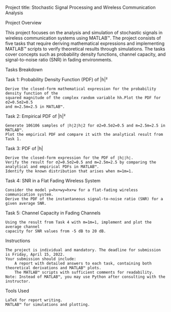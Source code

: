 Project title: Stochastic Signal Processing and Wireless Communication Analysis


Project Overview

This project focuses on the analysis and simulation of stochastic signals in wireless communication systems using MATLAB™. The project consists of five tasks that require deriving mathematical expressions and implementing MATLAB™ scripts to verify theoretical results through simulations. The tasks cover concepts such as probability density functions, channel capacity, and signal-to-noise ratio (SNR) in fading environments.

Tasks Breakdown

Task 1: Probability Density Function (PDF) of |h|²

    Derive the closed-form mathematical expression for the probability density function of the 
    squared magnitude of the complex random variable hh.Plot the PDF for σ2=0.5σ2=0.5 
    and m=2.5m=2.5 in MATLAB™.

Task 2: Empirical PDF of |h|²

    Generate 106106 samples of ∣h∣2∣h∣2 for σ2=0.5σ2=0.5 and m=2.5m=2.5 in MATLAB™.
    Plot the empirical PDF and compare it with the analytical result from Task 1.

Task 3: PDF of |h|

    Derive the closed-form expression for the PDF of ∣h∣∣h∣.
    Verify the result for σ2=0.5σ2=0.5 and m=2.5m=2.5 by comparing the analytical and empirical PDFs in MATLAB™.
    Identify the known distribution that arises when m=1m=1.

Task 4: SNR in a Flat Fading Wireless System

    Consider the model y=hx+wy=hx+w for a flat-fading wireless communication system.
    Derive the PDF of the instantaneous signal-to-noise ratio (SNR) for a given average SNR.

Task 5: Channel Capacity in Fading Channels

    Using the result from Task 4 with m=1m=1, implement and plot the average channel 
    capacity for SNR values from -5 dB to 20 dB.

Instructions

    The project is individual and mandatory. The deadline for submission is Friday, April 15, 2022.
    Your submission should include:
        A report with detailed answers to each task, containing both theoretical derivations and MATLAB™ plots.
        The MATLAB™ scripts with sufficient comments for readability.
    Note: Instead of MATLAB™, you may use Python after consulting with the instructor.

Tools Used

    LaTeX for report writing.
    MATLAB™ for simulations and plotting.
